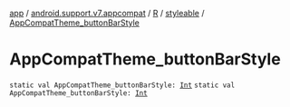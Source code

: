 [app](../../../index.md) / [android.support.v7.appcompat](../../index.md) / [R](../index.md) / [styleable](index.md) / [AppCompatTheme_buttonBarStyle](.)

# AppCompatTheme_buttonBarStyle

`static val AppCompatTheme_buttonBarStyle: `[`Int`](https://kotlinlang.org/api/latest/jvm/stdlib/kotlin/-int/index.html)
`static val AppCompatTheme_buttonBarStyle: `[`Int`](https://kotlinlang.org/api/latest/jvm/stdlib/kotlin/-int/index.html)